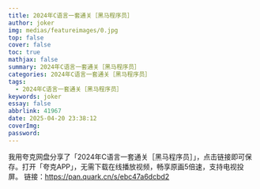 ```yaml
---
title: 2024年C语言一套通关［黑马程序员］
author: joker
img: medias/featureimages/0.jpg
top: false
cover: false
toc: true
mathjax: false
summary: 2024年C语言一套通关［黑马程序员］
categories: 2024年C语言一套通关［黑马程序员］
tags:
  - 2024年C语言一套通关［黑马程序员］
keywords: joker
essay: false
abbrlink: 41967
date: 2025-04-20 23:38:12
coverImg:
password:
---
```


我用夸克网盘分享了「2024年C语言一套通关［黑马程序员］」，点击链接即可保存。打开「夸克APP」，无需下载在线播放视频，畅享原画5倍速，支持电视投屏。
链接：https://pan.quark.cn/s/ebc47a6dcbd2
